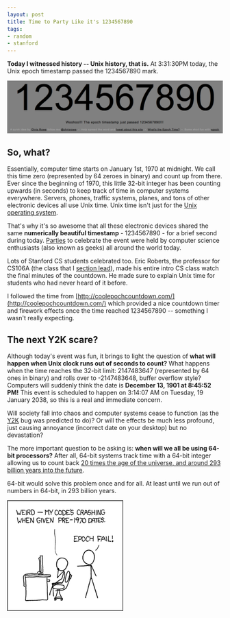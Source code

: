 ```yaml
---
layout: post
title: Time to Party Like it's 1234567890
tags:
- random
- stanford
---
```


**Today I witnessed history -- Unix history, that is.** At 3:31:30PM today, the Unix epoch timestamp passed the 1234567890 mark.

![Unix Time 1234567890](/images/1234567890.png)

## So, what?

Essentially, computer time starts on January 1st, 1970 at midnight. We call this time zero (represented by 64 zeroes in binary) and count up from there. Ever since the beginning of 1970, this little 32-bit integer has been counting upwards (in seconds) to keep track of time in computer systems everywhere. Servers, phones, traffic systems, planes, and tons of other electronic devices all use Unix time. Unix time isn't just for the [Unix operating system](http://en.wikipedia.org/wiki/Unix).

That's why it's so awesome that all these electronic devices shared the same **numerically beautiful timestamp** - 1234567890 - for a brief second during today. [Parties](http://www.1234567890day.com/) to celebrate the event were held by computer science enthusiasts (also known as geeks) all around the world today.

Lots of Stanford CS students celebrated too. Eric Roberts, the professor for CS106A (the class that I [section lead](https://cs198.stanford.edu/)), made his entire intro CS class watch the final minutes of the countdown. He made sure to explain Unix time for students who had never heard of it before.

I followed the time from [http://coolepochcountdown.com/](http://coolepochcountdown.com/) which provided a nice countdown timer and firework effects once the time reached 1234567890 -- something I wasn't really expecting.

## The next Y2K scare?

Although today's event was fun, it brings to light the question of **what will happen when Unix clock runs out of seconds to count?** What happens when the time reaches the 32-bit limit: 2147483647 (represented by 64 ones in binary) and rolls over to -2147483648, buffer overflow style? Computers will suddenly think the date is **December 13, 1901 at 8:45:52 PM!** This event is scheduled to happen on 3:14:07 AM on Tuesday, 19 January 2038, so this is a real and immediate concern.

Will society fall into chaos and computer systems cease to function (as the [Y2K](http://americanradioworks.publicradio.org/features/y2k/a1.html) bug was predicted to do)? Or will the effects be much less profound, just causing annoyance (incorrect date on your desktop) but no devastation?

The more important question to be asking is: **when will we all be using 64-bit processors?** After all, 64-bit systems track time with a 64-bit integer allowing us to count back [20 times the age of the universe, and around 293 billion years into the future](http://technology.timesonline.co.uk/tol/news/tech_and_web/article5727189.ece).

64-bit would solve this problem once and for all. At least until we run out of numbers in 64-bit, in 293 billion years.

![XKCD - Unix Epoch Fail](/images/unix-epoch.png)